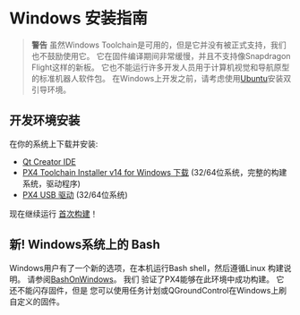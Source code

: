 # Windows 安装指南

> **警告** 虽然Windows Toolchain是可用的，但是它并没有被正式支持，我们也不鼓励使用它。 它在固件编译期间非常缓慢，并且不支持像Snapdragon Flight这样的新板。 它也不能运行许多开发人员用于计算机视觉和导航原型的标准机器人软件包。 在Windows上开发之前，请考虑使用[Ubuntu](http://ubuntu.com)安装双引导环境。

## 开发环境安装

在你的系统上下载并安装:

  * [Qt Creator IDE](http://www.qt.io/download-open-source/#section-6)
  * [PX4 Toolchain Installer v14 for Windows 下载](http://firmware.diydrones.com/Tools/PX4-tools/px4_toolchain_installer_v14_win.exe) (32/64位系统，完整的构建系统，驱动程序)
  * [PX4 USB 驱动](http://pixhawk.org/static/px4driver.msi) (32/64位系统)

现在继续运行 [首次构建](starting-building.md)！

## 新! Windows系统上的 Bash

Windows用户有了一个新的选项，在本机运行Bash shell，然后遵循Linux
构建说明。 请参阅[BashOnWindows](https://github.com/Microsoft/BashOnWindows)。 我们
验证了PX4能够在此环境中成功构建。 它还不能闪存固件，但是
您可以使用任务计划或QGroundControl在Windows上刷自定义的固件。
